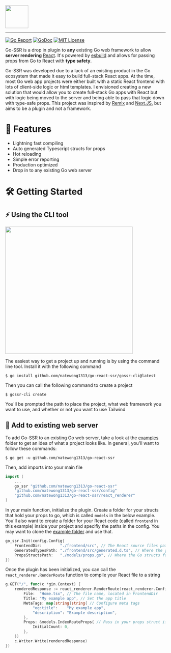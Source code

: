 <!-- # Go React SSR -->

<!-- Build Go powered React web apps with end to end type-safety -->
<img src="https://i.imgur.com/zrKSrny.png" height="72">

---

<p>
    <a href="https://goreportcard.com/report/github.com/natewong1313/go-react-ssr"><img src="https://goreportcard.com/badge/github.com/natewong1313/go-react-ssr" alt="Go Report"></a>
    <a href="https://pkg.go.dev/github.com/natewong1313/go-react-ssr?tab=doc"><img src="http://img.shields.io/badge/GoDoc-Reference-blue.svg" alt="GoDoc"></a>
    <a href="https://github.com/natewong1313/go-react-ssr/blob/master/LICENSE"><img src="https://img.shields.io/badge/License-MIT%202.0-blue.svg" alt="MIT License"></a>
</p>

Go-SSR is a drop in plugin to **any** existing Go web framework to allow **server rendering** [React](https://react.dev/). It's powered by [esbuild](https://esbuild.github.io/) and allows for passing props from Go to React with **type safety**.

<!--
# 💡 Overview -->

Go-SSR was developed due to a lack of an existing product in the Go ecosystem that made it easy to build full-stack React apps. At the time, most Go web app projects were either built with a static React frontend with lots of client-side logic or html templates. I envisioned creating a new solution that would allow you to create full-stack Go apps with React but with logic being moved to the server and being able to pass that logic down with type-safe props. This project was inspired by [Remix](https://remix.run/) and [Next.JS](https://nextjs.org/), but aims to be a plugin and not a framework.

# 📜 Features

- Lightning fast compiling
- Auto generated Typescript structs for props
- Hot reloading
- Simple error reporting
- Production optimized
- Drop in to any existing Go web server

<!-- _View more examples [here](github.com/natewong1313/go-react-ssr/examples)_ -->

# 🛠️ Getting Started

## ⚡️ Using the CLI tool

<img src="https://i.imgur.com/mygp5BT.png" height="400" />

The easiest way to get a project up and running is by using the command line tool. Install it with the following command

```console
$ go install github.com/natewong1313/go-react-ssr/gossr-cli@latest
```

Then you can call the following command to create a project

```console
$ gossr-cli create
```

You'll be prompted the path to place the project, what web framework you want to use, and whether or not you want to use Tailwind

## 📝 Add to existing web server

To add Go-SSR to an existing Go web server, take a look at the [examples](/examples) folder to get an idea of what a project looks like. In general, you'll want to follow these commands:

```console
$ go get -u github.com/natewong1313/go-react-ssr
```

Then, add imports into your main file

```go
import (
	...
	go_ssr "github.com/natewong1313/go-react-ssr"
	"github.com/natewong1313/go-react-ssr/config"
	"github.com/natewong1313/go-react-ssr/react_renderer"
)
```

In your main function, initialize the plugin. Create a folder for your structs that hold your props to go, which is called `models` in the below example. You'll also want to create a folder for your React code (called `frontend` in this example) inside your project and specifiy the paths in the config. You may want to clone the [example folder](/examples/frontend/) and use that.

```go
go_ssr.Init(config.Config{
	FrontendDir:        "./frontend/src", // The React source files path
	GeneratedTypesPath: "./frontend/src/generated.d.ts", // Where the generated prop types will be created at
	PropsStructsPath:   "./models/props.go", // Where the Go structs for your prop types are located
})
```

Once the plugin has been initialized, you can call the `react_renderer.RenderRoute` function to compile your React file to a string

```go
g.GET("/", func(c *gin.Context) {
	renderedResponse := react_renderer.RenderRoute(react_renderer.Config{
		File:  "Home.tsx", // The file name, located in FrontendDir
		Title: "My example app", // Set the app title
		MetaTags: map[string]string{ // Configure meta tags
			"og:title":    "My example app",
			"description": "Example description",
		},
		Props: &models.IndexRouteProps{ // Pass in your props struct if you have props
			InitialCount: 0,
		},
	})
	c.Writer.Write(renderedResponse)
})
```
